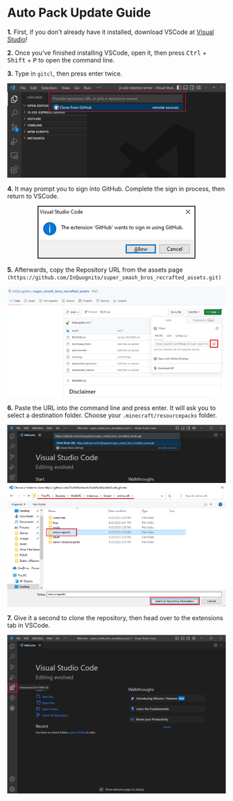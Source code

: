 # Auto Pack Update Guide
<b>1.</b>  First, if you don't already have it installed, download VSCode at [Visual Studio](https://code.visualstudio.com/)!
 
<b>2.</b> Once you've finished installing VSCode, open it, then press <kbd>Ctrl</kbd> + <kbd>Shift</kbd> + <kbd>P</kbd> to open the command line.
 
<b>3.</b> Type in `gitcl`, then press enter twice.
 
<p align="center">
 <img src=images/gitcl.png>
 </p>

<b>4.</b> It may prompt you to sign into GitHub. Complete the sign in process, then return to VSCode.
 
<p align="center">
 <img src=images/signin.png>
 </p>
 
<b>5.</b> Afterwards, copy the Repository URL from the assets page `(https://github.com/InQuognito/super_smash_bros_recrafted_assets.git)`

<p align="center">
 <img src=images/copy.png>
 </p>
 
 <b>6.</b> Paste the URL into the command line and press enter. It will ask you to select a destination folder. Choose your `.minecraft/resourcepacks` folder.
  
 <p align="center">
 <img src=images/paste.png>
 <img src=images/destination.png>
 </p>
 
<b>7.</b> Give it a second to clone the repository, then head over to the extensions tab in VSCode.
  
  <p align="center">
 <img src=images/extensions.png>
 </p>
